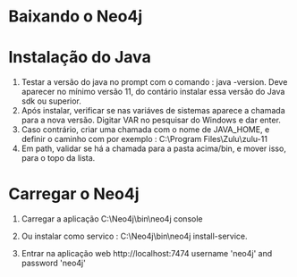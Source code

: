 # Baixando o Neo4j


# Instalação do Java
1. Testar a versão do java no prompt com o comando : java -version. Deve aparecer no mínimo versão 11, do contário instalar essa versão do Java sdk ou superior.
2. Após instalar, verificar se nas variáves de sistemas aparece a chamada para a nova versão. Digitar VAR no pesquisar do Windows e dar enter.
3. Caso contrário, criar uma chamada com o nome de JAVA_HOME, e definir o caminho com por exemplo : C:\Program Files\Zulu\zulu-11
4. Em path, validar se há a chamada para a pasta acima/bin, e mover isso, para o topo da lista.

# Carregar o Neo4j
1. Carregar a aplicação
C:\Neo4j\bin\neo4j console

2. Ou instalar como servico :
C:\Neo4j\bin\neo4j install-service.

3. Entrar na aplicação web
http://localhost:7474
username 'neo4j' and password 'neo4j'
